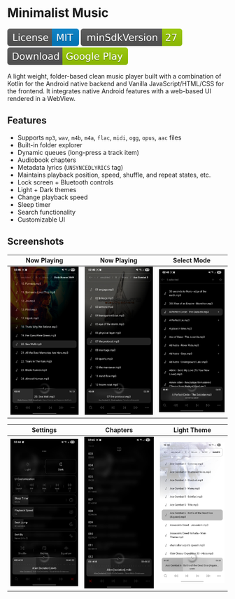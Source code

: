 # Minimalist Music
[![License](support-files/badges/license.svg)](LICENSE.md)
![Min SDK](support-files/badges/min-sdk.svg)
[![Download](support-files/badges/download.svg)](https://play.google.com/store/apps/details?id=mohsen.muhammad.minimalist)

A light weight, folder-based clean music player built with a combination of Kotlin for the Android native backend and Vanilla JavaScript/HTML/CSS for the frontend. It integrates native Android features with a web-based UI rendered in a WebView.

## Features
- Supports `mp3`, `wav`, `m4b`, `m4a`, `flac`, `midi`, `ogg`, `opus`, `aac` files
- Built-in folder explorer
- Dynamic queues (long-press a track item)
- Audiobook chapters
- Metadata lyrics (`UNSYNCEDLYRICS` tag)
- Maintains playback position, speed, shuffle, and repeat states, etc.
- Lock screen + Bluetooth controls
- Light + Dark themes
- Change playback speed
- Sleep timer
- Search functionality
- Customizable UI

## Screenshots
|Now Playing|Now Playing|Select Mode|
|:-:|:-:|:-:|
|![Now Playing 1](support-files/screenshots/now-playing-1.jpg)|![Now Playing 2](support-files/screenshots/now-playing-2.jpg)|![Select Mode](support-files/screenshots/select-mode.jpg)|

|Settings|Chapters|Light Theme|
|:-:|:-:|:-:|
|![Settings](support-files/screenshots/settings.jpg)|![Chapters](support-files/screenshots/chapters.jpg)|![Light Theme](support-files/screenshots/now-playing-light.jpg)|
